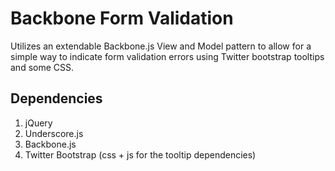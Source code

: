 # Backbone Form Validation

Utilizes an extendable Backbone.js View and Model pattern to allow for a simple way to indicate form validation errors using
Twitter bootstrap tooltips and some CSS.

## Dependencies

1. jQuery
2. Underscore.js
2. Backbone.js
3. Twitter Bootstrap (css + js for the tooltip dependencies)

